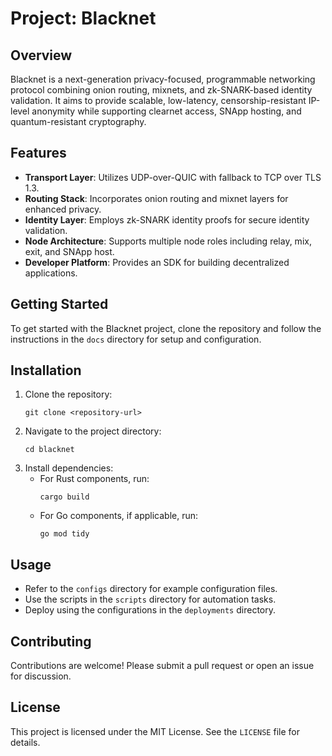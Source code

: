 # Project: Blacknet 
## Overview
Blacknet is a next-generation privacy-focused, programmable networking protocol combining onion routing, mixnets, and zk-SNARK-based identity validation. It aims to provide scalable, low-latency, censorship-resistant IP-level anonymity while supporting clearnet access, SNApp hosting, and quantum-resistant cryptography.

## Features
- **Transport Layer**: Utilizes UDP-over-QUIC with fallback to TCP over TLS 1.3.
- **Routing Stack**: Incorporates onion routing and mixnet layers for enhanced privacy.
- **Identity Layer**: Employs zk-SNARK identity proofs for secure identity validation.
- **Node Architecture**: Supports multiple node roles including relay, mix, exit, and SNApp host.
- **Developer Platform**: Provides an SDK for building decentralized applications.

## Getting Started
To get started with the Blacknet project, clone the repository and follow the instructions in the `docs` directory for setup and configuration.

## Installation
1. Clone the repository:
   ```
   git clone <repository-url>
   ```
2. Navigate to the project directory:
   ```
   cd blacknet
   ```
3. Install dependencies:
   - For Rust components, run:
     ```
     cargo build
     ```
   - For Go components, if applicable, run:
     ```
     go mod tidy
     ```

## Usage
- Refer to the `configs` directory for example configuration files.
- Use the scripts in the `scripts` directory for automation tasks.
- Deploy using the configurations in the `deployments` directory.

## Contributing
Contributions are welcome! Please submit a pull request or open an issue for discussion.

## License
This project is licensed under the MIT License. See the `LICENSE` file for details.
